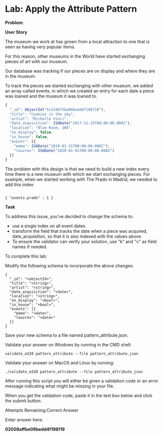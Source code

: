 # Lab: Apply the Attribute Pattern

**Problem**:

**User Story**

The museum we work at has grown from a local attraction to one that is seen as having very popular items.

For this reason, other museums in the World have started exchanging pieces of art with our museum.

Our database was tracking if our pieces are on display and where they are in the museum.

To track the pieces we started exchanging with other museum, we added an array called events, in which we created an entry for each date a piece was loaned and the museum it was loaned to.

```javascript
{
  "_id": ObjectId("5c5348f5be09bedd4f196f18"),
  "title": "Cookies in the sky",
  "artist": "Michelle Vinci",
  "date_acquisition": ISODate("2017-12-25T00:00:00.000Z"),
  "location": "Blue Room, 20A",
  "on_display": false,
  "in_house": false,
  "events": [{
    "moma": ISODate("2019-01-31T00:00:00.000Z"),
    "louvres": ISODate("2020-01-01T00:00:00.000Z")
  }]
}

```

The problem with this design is that we need to build a new index every time there is a new museum with which we start exchanging pieces. For example, when we started working with The Prado in Madrid, we needed to add this index:

```

{ "events.prado" : 1 }
```

**Task**

To address this issue, you've decided to change the schema to:

- use a single index on all event dates.
- transform the field that tracks the date when a piece was acquired, date_acquisition, so that it is also indexed with the values above.
- To ensure the validator can verify your solution, use "k" and "v" as field names if needed.

To complete this lab:

Modify the following schema to incorporate the above changes:

```
{
  "_id": "<objectId>",
  "title": "<string>",
  "artist": "<string>",
  "date_acquisition": "<date>",
  "location": "<string>",
  "on_display": "<bool>",
  "in_house": "<bool>",
  "events": [{
    "moma": "<date>",
    "louvres": "<date>"
  }]
}
```

Save your new schema to a file named pattern_attribute.json.

Validate your answer on Windows by running in the CMD shell:

```
validate_m320 pattern_attribute --file pattern_attribute.json
```

Validate your answer on MacOS and Linux by running:

```
./validate_m320 pattern_attribute --file pattern_attribute.json
```

After running this script you will either be given a validation code or an error message indicating what might be missing in your file.

When you get the validation code, paste it in the text box below and click the submit button.

Attempts Remaining:Correct Answer

Enter answer here:

**02008affbe09bedd4f196f19**
